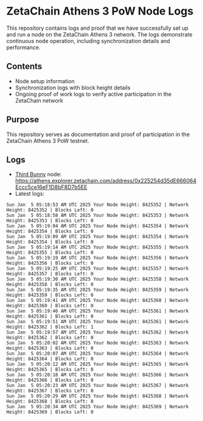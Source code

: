 # ZetaChain Athens 3 PoW Node Logs
This repository contains logs and proof that we have successfully set up and run a node on the ZetaChain Athens 3 network. The logs demonstrate continuous node operation, including synchronization details and performance.

## Contents
- Node setup information
- Synchronization logs with block height details
- Ongoing proof of work logs to verify active participation in the ZetaChain network

## Purpose
This repository serves as documentation and proof of participation in the ZetaChain Athens 3 PoW testnet.

## Logs

- [Third Bunny](https://thirdbunny.xyz/) node: https://athens.explorer.zetachain.com/address/0x225254d35dE666064Eccc5ce16eF1D8bF8D7b5EE
- Latest logs:
```
Sun Jan  5 05:18:53 AM UTC 2025 Your Node Height: 8425352 | Network Height: 8425352 | Blocks Left: 0
Sun Jan  5 05:18:58 AM UTC 2025 Your Node Height: 8425353 | Network Height: 8425353 | Blocks Left: 0
Sun Jan  5 05:19:04 AM UTC 2025 Your Node Height: 8425354 | Network Height: 8425354 | Blocks Left: 0
Sun Jan  5 05:19:09 AM UTC 2025 Your Node Height: 8425354 | Network Height: 8425354 | Blocks Left: 0
Sun Jan  5 05:19:14 AM UTC 2025 Your Node Height: 8425355 | Network Height: 8425355 | Blocks Left: 0
Sun Jan  5 05:19:19 AM UTC 2025 Your Node Height: 8425356 | Network Height: 8425356 | Blocks Left: 0
Sun Jan  5 05:19:25 AM UTC 2025 Your Node Height: 8425357 | Network Height: 8425357 | Blocks Left: 0
Sun Jan  5 05:19:30 AM UTC 2025 Your Node Height: 8425358 | Network Height: 8425358 | Blocks Left: 0
Sun Jan  5 05:19:35 AM UTC 2025 Your Node Height: 8425359 | Network Height: 8425359 | Blocks Left: 0
Sun Jan  5 05:19:41 AM UTC 2025 Your Node Height: 8425360 | Network Height: 8425360 | Blocks Left: 0
Sun Jan  5 05:19:46 AM UTC 2025 Your Node Height: 8425361 | Network Height: 8425361 | Blocks Left: 0
Sun Jan  5 05:19:51 AM UTC 2025 Your Node Height: 8425361 | Network Height: 8425362 | Blocks Left: 1
Sun Jan  5 05:19:57 AM UTC 2025 Your Node Height: 8425362 | Network Height: 8425362 | Blocks Left: 0
Sun Jan  5 05:20:02 AM UTC 2025 Your Node Height: 8425363 | Network Height: 8425363 | Blocks Left: 0
Sun Jan  5 05:20:07 AM UTC 2025 Your Node Height: 8425364 | Network Height: 8425364 | Blocks Left: 0
Sun Jan  5 05:20:12 AM UTC 2025 Your Node Height: 8425365 | Network Height: 8425365 | Blocks Left: 0
Sun Jan  5 05:20:18 AM UTC 2025 Your Node Height: 8425366 | Network Height: 8425366 | Blocks Left: 0
Sun Jan  5 05:20:23 AM UTC 2025 Your Node Height: 8425367 | Network Height: 8425367 | Blocks Left: 0
Sun Jan  5 05:20:29 AM UTC 2025 Your Node Height: 8425368 | Network Height: 8425368 | Blocks Left: 0
Sun Jan  5 05:20:34 AM UTC 2025 Your Node Height: 8425369 | Network Height: 8425369 | Blocks Left: 0
```
